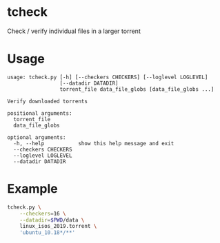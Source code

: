 # tcheck
Check / verify individual files in a larger torrent

# Usage
```
usage: tcheck.py [-h] [--checkers CHECKERS] [--loglevel LOGLEVEL]
                 [--datadir DATADIR]
                 torrent_file data_file_globs [data_file_globs ...]

Verify downloaded torrents

positional arguments:
  torrent_file
  data_file_globs

optional arguments:
  -h, --help           show this help message and exit
  --checkers CHECKERS
  --loglevel LOGLEVEL
  --datadir DATADIR
```

# Example

```bash
tcheck.py \
    --checkers=16 \
    --datadir=$PWD/data \
    linux_isos_2019.torrent \
    'ubuntu_10.18*/**'
```
